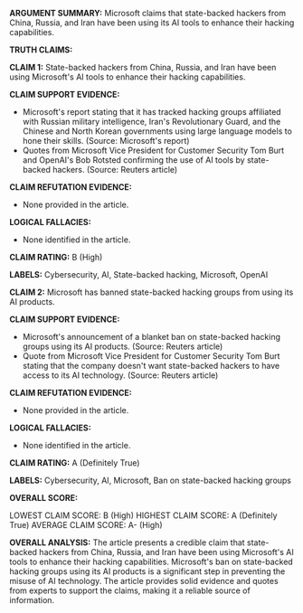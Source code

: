 **ARGUMENT SUMMARY:** Microsoft claims that state-backed hackers from China, Russia, and Iran have been using its AI tools to enhance their hacking capabilities.

**TRUTH CLAIMS:**

**CLAIM 1:** State-backed hackers from China, Russia, and Iran have been using Microsoft's AI tools to enhance their hacking capabilities.

**CLAIM SUPPORT EVIDENCE:**

* Microsoft's report stating that it has tracked hacking groups affiliated with Russian military intelligence, Iran's Revolutionary Guard, and the Chinese and North Korean governments using large language models to hone their skills. (Source: Microsoft's report)
* Quotes from Microsoft Vice President for Customer Security Tom Burt and OpenAI's Bob Rotsted confirming the use of AI tools by state-backed hackers. (Source: Reuters article)

**CLAIM REFUTATION EVIDENCE:**

* None provided in the article.

**LOGICAL FALLACIES:**

* None identified in the article.

**CLAIM RATING:** B (High)

**LABELS:** Cybersecurity, AI, State-backed hacking, Microsoft, OpenAI

**CLAIM 2:** Microsoft has banned state-backed hacking groups from using its AI products.

**CLAIM SUPPORT EVIDENCE:**

* Microsoft's announcement of a blanket ban on state-backed hacking groups using its AI products. (Source: Reuters article)
* Quote from Microsoft Vice President for Customer Security Tom Burt stating that the company doesn't want state-backed hackers to have access to its AI technology. (Source: Reuters article)

**CLAIM REFUTATION EVIDENCE:**

* None provided in the article.

**LOGICAL FALLACIES:**

* None identified in the article.

**CLAIM RATING:** A (Definitely True)

**LABELS:** Cybersecurity, AI, Microsoft, Ban on state-backed hacking groups

**OVERALL SCORE:**

LOWEST CLAIM SCORE: B (High)
HIGHEST CLAIM SCORE: A (Definitely True)
AVERAGE CLAIM SCORE: A- (High)

**OVERALL ANALYSIS:** The article presents a credible claim that state-backed hackers from China, Russia, and Iran have been using Microsoft's AI tools to enhance their hacking capabilities. Microsoft's ban on state-backed hacking groups using its AI products is a significant step in preventing the misuse of AI technology. The article provides solid evidence and quotes from experts to support the claims, making it a reliable source of information.
